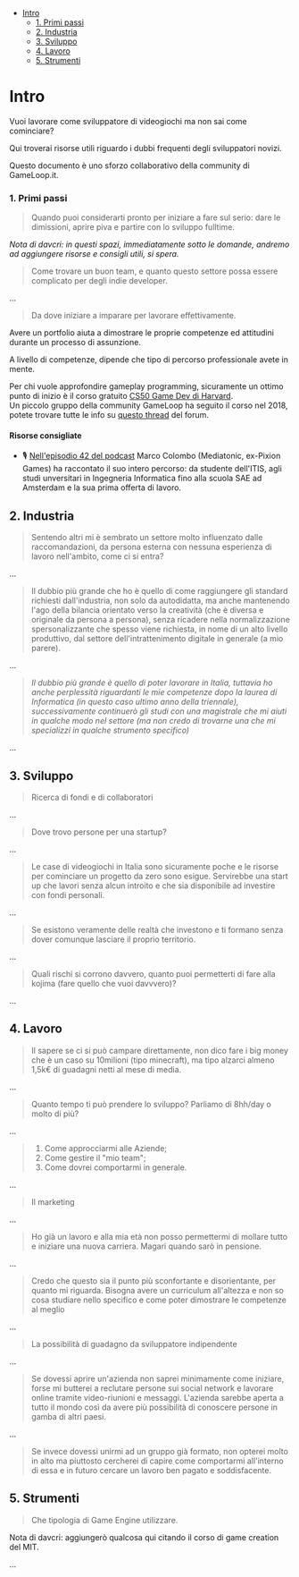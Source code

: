 - [Intro](#intro)
    - [1. Primi passi](#1-primi-passi)
  - [2. Industria](#2-industria)
  - [3. Sviluppo](#3-sviluppo)
  - [4. Lavoro](#4-lavoro)
  - [5. Strumenti](#5-strumenti)

# Intro

Vuoi lavorare come sviluppatore di videogiochi ma non sai come cominciare?  

Qui troverai risorse utili riguardo i dubbi frequenti degli sviluppatori
novizi.

Questo documento è uno sforzo collaborativo della community di GameLoop.it.  

### 1. Primi passi

> Quando puoi considerarti pronto per iniziare a fare sul serio: dare le
> dimissioni, aprire piva e partire con lo sviluppo fulltime.

*Nota di davcri: in questi spazi, immediatamente sotto le domande, andremo ad aggiungere risorse
e consigli utili, si spera.*

> Come trovare un buon team, e quanto questo settore possa essere complicato
> per degli indie developer.

...

> Da dove iniziare a imparare per lavorare effettivamente.

Avere un portfolio aiuta a dimostrare le proprie competenze ed attitudini
durante un processo di assunzione.

A livello di competenze, dipende che tipo di percorso professionale avete in mente.  

Per chi vuole approfondire gameplay programming, sicuramente un ottimo punto di inizio
è il corso gratuito [CS50 Game Dev di Harvard](https://cs50.harvard.edu/games/2018/).  
Un piccolo gruppo della community GameLoop ha seguito il corso nel 2018, 
potete trovare tutte le info su 
[questo thread](https://forum.gameloop.it/d/449-gameloop50-seguiamo-il-cs50-insieme-impariamo-a-sviluppare-videogiochi/) 
del forum.

#### Risorse consigliate

- 🎙 [Nell'episodio 42 del podcast](https://www.youtube.com/watch?v=LEm7Pv2R4a4&t=104s) 
Marco Colombo (Mediatonic, ex-Pixion Games) ha raccontato il suo intero percorso: da
studente dell'ITIS, agli studi unversitari in Ingegneria Informatica fino alla scuola
SAE ad Amsterdam e la sua prima offerta di lavoro.


## 2. Industria

> Sentendo altri mi è sembrato un settore molto influenzato dalle
raccomandazioni, da persona esterna con nessuna esperienza di lavoro 
nell'ambito, come ci si entra?

...

> Il dubbio più grande che ho è quello di come raggiungere gli standard
   richiesti dall'industria, non solo da autodidatta, ma anche mantenendo l'ago
   della bilancia orientato verso la creatività (che è diversa e originale da
   persona a persona), senza ricadere nella normalizzazione spersonalizzante che
   spesso viene richiesta, in nome di un alto livello produttivo, dal settore
   dell'intrattenimento digitale in generale (a mio parere).

...

> *Il dubbio più grande è quello di poter lavorare in Italia, tuttavia ho anche
   perplessità riguardanti le mie competenze dopo la laurea di Informatica (in
   questo caso ultimo anno della triennale), successivamente continuerò gli
   studi con una magistrale che mi aiuti in qualche modo nel settore (ma non
   credo di trovarne una che mi specializzi in qualche strumento specifico)*

...

## 3. Sviluppo

> Ricerca di fondi e di collaboratori

...

> Dove trovo persone per una startup?

...

> Le case di videogiochi in Italia sono sicuramente poche e le risorse per
cominciare un progetto da zero sono esigue. Servirebbe una start up che
lavori senza alcun introito e che sia disponibile ad investire con fondi
personali.

...

> Se esistono veramente delle realtà che investono e ti formano senza dover
> comunque lasciare il proprio territorio.

...

> Quali rischi si corrono davvero, quanto puoi permetterti di
fare alla kojima (fare quello che vuoi davvvero)?

...

## 4. Lavoro

>  Il sapere se ci si può campare direttamente, non dico fare i big money che è un
caso su 10milioni (tipo minecraft), ma tipo alzarci almeno 1,5k€ di guadagni
netti al mese di media.

...

> Quanto tempo ti può prendere lo sviluppo? Parliamo di 8hh/day o molto di più?

...

> 1. Come approcciarmi alle Aziende; 
> 2. Come gestire il "mio team";
> 3. Come dovrei comportarmi in generale.

...

> Il marketing

...

> Ho già un lavoro e alla mia età non posso permettermi di mollare tutto e
iniziare una nuova carriera. Magari quando sarò in pensione.

...

> Credo che questo sia il punto più sconfortante e disorientante, 
> per quanto mi riguarda. Bisogna avere un curriculum all'altezza 
> e non so cosa studiare nello specifico e come poter dimostrare 
> le competenze al meglio

...

> La possibilità di guadagno da sviluppatore indipendente

...

> Se dovessi aprire un'azienda non saprei minimamente come iniziare, forse mi
butterei a reclutare persone sui social network e lavorare online tramite
video-riunioni e messaggi. L'azienda sarebbe aperta a tutto il mondo così da
avere più possibilità di conoscere persone in gamba di altri paesi.

...

> Se invece dovessi unirmi ad un gruppo già formato, non opterei molto in alto
> ma piuttosto cercherei di capire come comportarmi all'interno di essa e in
> futuro cercare un lavoro ben pagato e soddisfacente.
 
## 5. Strumenti

> Che tipologia di Game Engine utilizzare.

Nota di davcri: aggiungerò qualcosa qui citando il corso di game 
creation del MIT.

...
